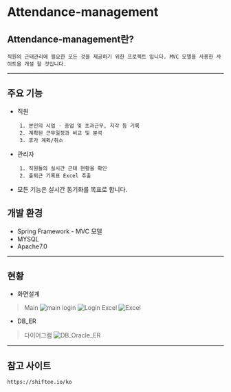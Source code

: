 # Attendance-management
## Attendance-management란?
    직원의 근태관리에 필요한 모든 것을 제공하기 위한 프로젝트 입니다. MVC 모델을 사용한 사이트을 개설 할 것입니다.
----------
## 주요 기능
* 직원
```
    1. 본인의 시업 · 종업 및 초과근무, 지각 등 기록
    2. 계획된 근무일정과 비교 및 분석
    3. 휴가 계획/취소

```
* 관리자
```
    1. 직원들의 실시간 근태 현황을 확인
    2. 출퇴근 기록표 Excel 추출

```
* 모든 기능은 실시간 동기화를 목표로 합니다.
## 개발 환경
* Spring Framework - MVC 모델
* MYSQL
* Apache7.0
-------
## 현황
* 화면설계
>Main
![main](https://user-images.githubusercontent.com/37145125/92296971-4bca9080-ef75-11ea-9199-5debf8d930ec.png)
login
![Login](https://user-images.githubusercontent.com/37145125/92296961-40776500-ef75-11ea-9cfa-767e46d8541d.png)
Excel
![Excel](https://user-images.githubusercontent.com/37145125/92296955-30f81c00-ef75-11ea-925f-ec87b8bda028.png)

* DB_ER
>다이어그램
![DB_Oracle_ER](https://user-images.githubusercontent.com/37145125/92441127-999aff00-f1e8-11ea-898f-40fac42261a4.png)


---------
## 참고 사이트
    https://shiftee.io/ko
